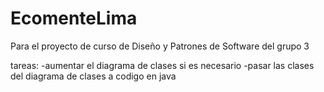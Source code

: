 # EcomenteLima
Para el proyecto de curso de Diseño y Patrones de Software del grupo 3

tareas:
-aumentar el diagrama de clases si es necesario
-pasar las clases del diagrama de clases a codigo en java
